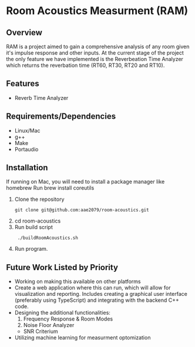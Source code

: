 # Room Acoustics Measurment (RAM)

## Overview
RAM is a project aimed to gain a comprehensive analysis of any room given it's impulse response and other inputs. At the current stage of the project the only feature we have implemented is the Reverbeation Time Analyzer which returns the reverbation time (RT60, RT30, RT20 and RT10).

## Features
- Reverb Time Analyzer

## Requirements/Dependencies
- Linux/Mac
- g++ 
- Make
- Portaudio

## Installation
If running on Mac, you will need to install a package manager like homebrew
Run brew install coreutils

1. Clone the repository
   ```
   git clone git@github.com:aae2079/room-acoustics.git
   ```
3. cd room-acoustics
4. Run build script
   ```
    ./buildRoomAcoustics.sh
    ```
6. Run program.

## Future Work Listed by Priority
- Working on making this available on other platforms
- Create a web application where this can run, which will allow for visualization and reporting. Includes creating a graphical user interface (preferably using TypeScript) and integrating with the backend C++ code.
- Designing the additional functionalities:
  1. Frequency Response & Room Modes
  2. Noise Floor Analyzer
    - SNR Criterium
- Utilizing machine learning for measurment optomization


